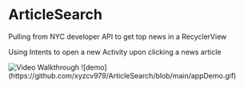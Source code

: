 # ArticleSearch

Pulling from NYC developer API to get top news in a RecyclerView

Using Intents to open a new Activity upon clicking a news article


<img src='https://github.com/xyzcv979/ArticleSearch/blob/main/appDemo.gif' title='Video Walkthrough' width='' alt='Video Walkthrough' />
![demo](https://github.com/xyzcv979/ArticleSearch/blob/main/appDemo.gif)

